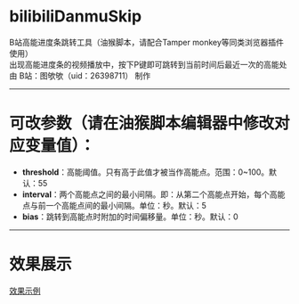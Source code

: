 # bilibiliDanmuSkip
B站高能进度条跳转工具（油猴脚本，请配合Tamper monkey等同类浏览器插件使用）</br>
出现高能进度条的视频播放中，按下P键即可跳转到当前时间后最近一次的高能处</br>
由 B站：图欨欨（uid：26398711） 制作</br>

---
# 可改参数（请在油猴脚本编辑器中修改对应变量值）：
<ul>
  <li><b>threshold</b>：高能阈值。只有高于此值才被当作高能点。范围：0~100。默认：55</li>
  <li><b>interval</b>：两个高能点之间的最小间隔。即：从第二个高能点开始，每个高能点与前一个高能点间的最小间隔。单位：秒。默认：5</li>
  <li><b>bias</b>：跳转到高能点时附加的时间偏移量。单位：秒。默认：0</li>
</ul>

---
# 效果展示
[效果示例](https://eliotzhang.club/IMAGES/bds_small.gif)
